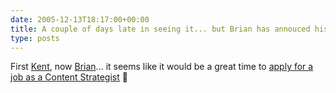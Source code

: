 ```yaml
---
date: 2005-12-13T18:17:00+00:00
title: A couple of days late in seeing it... but Brian has annouced his departure from MSDN
type: posts
---
```

First [Kent](http://blogs.duncanmackenzie.net/duncanma/archive/2005/11/11/3255.aspx), now [Brian](http://spaces.msn.com/members/brianjo/Blog/cns!1ph41gaeDxp9TA2G5t8Gj1DA!415.entry)... it seems like it would be a great time to [apply for a job as a Content Strategist](http://blogs.msdn.com/mpowell/default.aspx) 🙂
